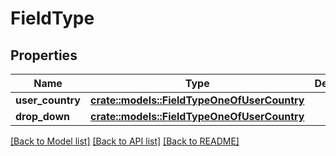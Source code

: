 # FieldType

## Properties

Name | Type | Description | Notes
------------ | ------------- | ------------- | -------------
**user_country** | [**crate::models::FieldTypeOneOfUserCountry**](FieldType_oneOf_user_country.md) |  | 
**drop_down** | [**crate::models::FieldTypeOneOfUserCountry**](FieldType_oneOf_user_country.md) |  | 

[[Back to Model list]](../README.md#documentation-for-models) [[Back to API list]](../README.md#documentation-for-api-endpoints) [[Back to README]](../README.md)


